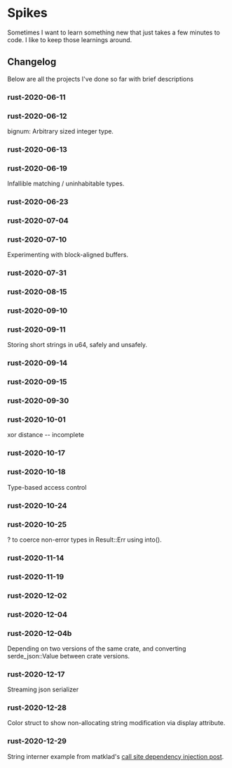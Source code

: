 # Spikes

Sometimes I want to learn something new that just takes a few minutes to code.
I like to keep those learnings around.

## Changelog

Below are all the projects I've done so far with brief descriptions

### rust-2020-06-11
### rust-2020-06-12

bignum: Arbitrary sized integer type.

### rust-2020-06-13
### rust-2020-06-19

Infallible matching / uninhabitable types.

### rust-2020-06-23
### rust-2020-07-04
### rust-2020-07-10

Experimenting with block-aligned buffers.

### rust-2020-07-31
### rust-2020-08-15
### rust-2020-09-10
### rust-2020-09-11

Storing short strings in u64, safely and unsafely.

### rust-2020-09-14
### rust-2020-09-15
### rust-2020-09-30
### rust-2020-10-01

xor distance -- incomplete

### rust-2020-10-17
### rust-2020-10-18

Type-based access control

### rust-2020-10-24
### rust-2020-10-25

? to coerce non-error types in Result::Err using into().

### rust-2020-11-14
### rust-2020-11-19
### rust-2020-12-02
### rust-2020-12-04
### rust-2020-12-04b

Depending on two versions of the same crate, and converting serde_json::Value between crate versions.

### rust-2020-12-17

Streaming json serializer

### rust-2020-12-28

Color struct to show non-allocating string modification via display attribute.

### rust-2020-12-29

String interner example from matklad's [call site dependency injection 
post](https://matklad.github.io/2020/12/28/csdi.html).

